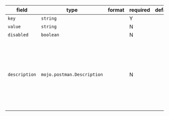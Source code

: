 | field | type | format | required | default | description |
|---|---|---|---|---|---|
| `key` | `string` |  | Y |  |
| `value` | `string` |  | N |  |
| `disabled` | `boolean` |  | N |  |
| `description` | `mojo.postman.Description` |  | N |  | A Description can be a raw text, or be an object, which holds the description along with its format. |
